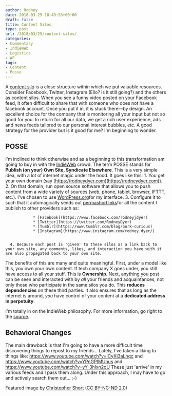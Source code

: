 ```yaml
---
author: Rodney
date: 2018-03-25 18:49:53+00:00
draft: false
title: Content Silos
type: post
url: /2018/03/25/content-silos/
categories:
- Commentary
- IndieWeb
- Logistics
- WP
tags:
- Content
- Posse
---
```

A [content silo](https://opensource.com/life/16/3/open-web-content-silos) is a close structure within which we put valuable resources.  Consider Facebook, Twitter, Instagram (Ello? is it still going?) and the others as content silos.  When you see a funny video posted on your Facebook feed, it often difficult to share that with someone who does not have a facebook account.  Once you put it in, it is stuck there—by design.  An excellent choice for the company that is monitoring all your input but not so good for you.  In return for all our data, we get a rich user experience, ads and news feeds tailored to our personal interest bubbles, etc.  A good strategy for the provider but is it good for me?  I'm beginning to wonder.

## POSSE

I'm inclined to think otherwise and as a beginning to this transformation am going to buy in with the [IndieWeb](https://indieweb.org) crowd.  The term POSSE stands for **Publish (on your) Own Site, Syndicate Elsewhere**.  This is a very simple idea, with a lot of internet magic under the hood.  It goes like this:
      1. You get your own domain (say [https://rodneydyer.com](https://rodneydyer.com)).
      2. On that domain, run open source software that allows you to push content from a wide variety of sources (web, phone, tablet, browser, IFTTT, etc.). I've chosen to use [WordPress.org](https://wordpress.org)for my interface.
      3. Configure it to such that it automagically sends out [permashortlinks](https://indieweb.org/permashortlink)for all the content I publish to other providers such as:
        
                * [Facebook](https://www.facebook.com/rodneyjdyer)
                * [Twitter](https://twitter.com/RodneyDyer)
                * [Tumblr](https://www.tumblr.com/blog/pork-curious)
                * [Instagram](https://www.instagram.com/rodney.dyer/)﻿
        
    
      4. Because each post is 'given' to these silos as a link back to your own site, any comments, likes, and interaction you have with it are also propagated back to your own site. 
The benefits of this are many and quite meaningful.  First, under a model like this, you own your own content.  If tech company X goes under, you still have access to all your stuff.  This is **Ownership**.  Next, anything you post can be seen and interacted with by _all_ your friends and acquaintances, not only those who participate in the same silos you do. This **reduces dependencies** on these third parties.  It also ensures that as long as the internet is around, _you_ have control of your content at a **dedicated address in perpetuity**.

I'm totally in on the IndieWeb philosophy.  For more information, go right to the [source](https://indieweb.org).

## Behavioral Changes

The main drawback is that I'm going to have a more difficult time discovering things to repost to my friends...  Lately, I've taken a liking to things like:
https://www.youtube.com/watch?v=ICyXi3aLhqc
and
https://www.youtube.com/watch?v=YPnGPIMUnus
and
https://www.youtube.com/watch?v=yY-3hlxn2oU
These just 'arrive' in my various feeds and I pass them along.  Under this approach, I may have to go and actively search them out... ;-)

Featured image by [Christopher Short](https://www.flickr.com/photos/chris_short/) ([CC BY-NC-ND 2.0](https://creativecommons.org/licenses/by-nc-nd/2.0/))

